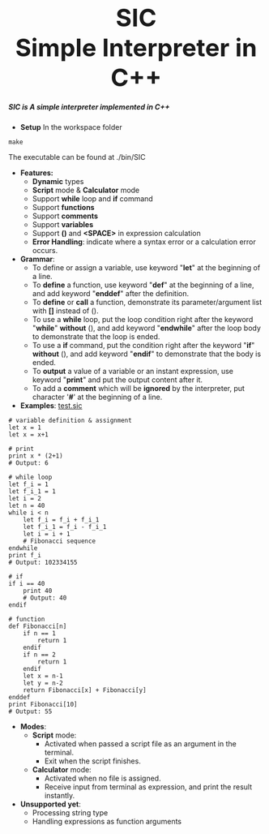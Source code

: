 <div align=center>
    <font size="20">
        <b>SIC</b>
    </font>
</div>
<div align=center>
    <font size=15>
        <b>Simple Interpreter in C++</b>
    </font>
</div>

##### SIC is A simple interpreter implemented in C++
- **Setup**
In the workspace folder
```shell
make
```
The executable can be found at ./bin/SIC
- **Features:**
    - **Dynamic** types
    - **Script** mode & **Calculator** mode
    - Support **while** loop and **if** command
    - Support **functions**
    - Support **comments**
    - Support **variables**
    - Support **()** and **\<SPACE>** in expression calculation 
    - **Error Handling**: indicate where a syntax error or a calculation error occurs.
- **Grammar**:
    - To define or assign a variable, use keyword "**let**" at the beginning of a line.
    - To **define** a function, use keyword "**def**" at the beginning of a line, and add keyword "**enddef**" after the definition.
    - To **define** or **call** a function, demonstrate its parameter/argument list with **[]** instead of ().
    - To use a **while** loop, put the loop condition right after the keyword "**while**" **without** (), and add keyword "**endwhile**" after the loop body to demonstrate that the loop is ended.
    - To use a **if** command, put the condition right after the keyword "**if**" **without** (), and add keyword "**endif**" to demonstrate that the body is ended.
    - To **output** a value of a variable or an instant expression, use keyword "**print**" and put the output content after it.
    - To add a **comment** which will be **ignored** by the interpreter, put character '**#**' at the beginning of a line.
- **Examples**:
[test.sic](test.sic)
```
# variable definition & assignment
let x = 1
let x = x+1

# print
print x * (2+1)
# Output: 6

# while loop
let f_i = 1
let f_i_1 = 1
let i = 2
let n = 40
while i < n
    let f_i = f_i + f_i_1
    let f_i_1 = f_i - f_i_1
    let i = i + 1
    # Fibonacci sequence
endwhile
print f_i
# Output: 102334155

# if
if i == 40
    print 40
    # Output: 40
endif

# function
def Fibonacci[n]
    if n == 1
        return 1
    endif
    if n == 2
        return 1
    endif
    let x = n-1
    let y = n-2
    return Fibonacci[x] + Fibonacci[y]
enddef
print Fibonacci[10]
# Output: 55
```
- **Modes**:
    - **Script** mode:
        - Activated when passed a script file as an argument in the terminal.
        - Exit when the script finishes.
    - **Calculator** mode:
        - Activated when no file is assigned.
        - Receive input from terminal as expression, and print the result instantly.
- **Unsupported yet**:
    - Processing string type
    - Handling expressions as function arguments
